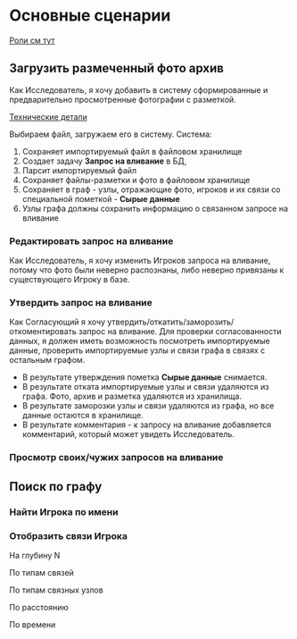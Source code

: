 # Основные сценарии

[Роли см тут](README.md#Роли-пользователей-системы)

## Загрузить размеченный фото архив
Как Исследователь, я хочу добавить в систему сформированные и предварительно просмотренные фотографии с 
разметкой.

[Технические детали](README.md#Техпроцесс-пакетной-загрузки-сырых-фото-фактов)

Выбираем файл, загружаем его в систему. 
Система:

1. Cохраняет импортируемый файл в файловом хранилище
2. Создает задачу **Запрос на вливание** в БД,
3. Парсит импортируемый файл
4. Сохраняет файлы-разметки и фото в файловом хранилище
5. Сохраняет в граф - узлы, отражающие фото, игроков и их связи со специальной пометкой - **Сырые данные**
6. Узлы графа должны сохранить информацию о связанном запросе на вливание
 
### Редактировать запрос на вливание
Как Исследователь, я хочу изменить Игроков запроса на вливание, потому что фото были неверно распознаны, либо 
неверно привязаны к существующего Игроку в базе.

### Утвердить запрос на вливание
Как Согласующий я хочу утвердить/откатить/заморозить/откоментировать запрос на вливание. 
Для проверки согласованности данных, я должен иметь возможность посмотреть импортируемые данные, 
проверить импортируемые узлы и связи графа в связях с остальным графом.

* В результате утверждения пометка **Сырые данные** снимается.
* В результате отката импортируемые узлы и связи удаляются из графа. Фото, архив и разметка удаляются из хранилища.
* В результате заморозки узлы и связи удаляются из графа, но все данные остаются в хранилище. 
* В результате комментария - к запросу на вливание добавляется комментарий, который может увидеть Исследователь.

### Просмотр своих/чужих запросов на вливание

## Поиск по графу

### Найти Игрока по имени

### Отобразить связи Игрока 
На глубину N

По типам связей

По типам связных узлов

По расстоянию

По времени


